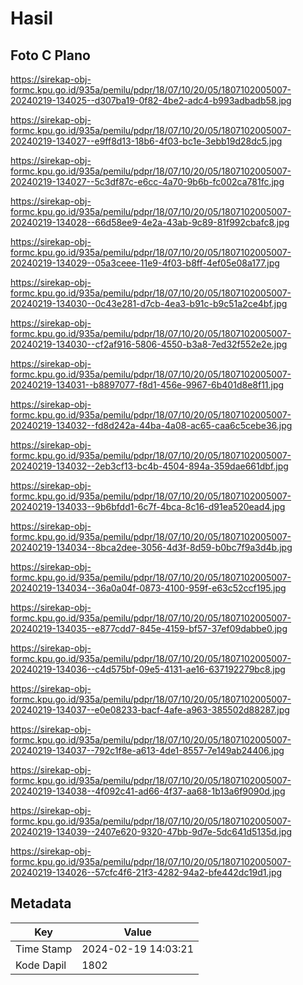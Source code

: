 # Hasil

## Foto C Plano

https://sirekap-obj-formc.kpu.go.id/935a/pemilu/pdpr/18/07/10/20/05/1807102005007-20240219-134025--d307ba19-0f82-4be2-adc4-b993adbadb58.jpg

https://sirekap-obj-formc.kpu.go.id/935a/pemilu/pdpr/18/07/10/20/05/1807102005007-20240219-134027--e9ff8d13-18b6-4f03-bc1e-3ebb19d28dc5.jpg

https://sirekap-obj-formc.kpu.go.id/935a/pemilu/pdpr/18/07/10/20/05/1807102005007-20240219-134027--5c3df87c-e6cc-4a70-9b6b-fc002ca781fc.jpg

https://sirekap-obj-formc.kpu.go.id/935a/pemilu/pdpr/18/07/10/20/05/1807102005007-20240219-134028--66d58ee9-4e2a-43ab-9c89-81f992cbafc8.jpg

https://sirekap-obj-formc.kpu.go.id/935a/pemilu/pdpr/18/07/10/20/05/1807102005007-20240219-134029--05a3ceee-11e9-4f03-b8ff-4ef05e08a177.jpg

https://sirekap-obj-formc.kpu.go.id/935a/pemilu/pdpr/18/07/10/20/05/1807102005007-20240219-134030--0c43e281-d7cb-4ea3-b91c-b9c51a2ce4bf.jpg

https://sirekap-obj-formc.kpu.go.id/935a/pemilu/pdpr/18/07/10/20/05/1807102005007-20240219-134030--cf2af916-5806-4550-b3a8-7ed32f552e2e.jpg

https://sirekap-obj-formc.kpu.go.id/935a/pemilu/pdpr/18/07/10/20/05/1807102005007-20240219-134031--b8897077-f8d1-456e-9967-6b401d8e8f11.jpg

https://sirekap-obj-formc.kpu.go.id/935a/pemilu/pdpr/18/07/10/20/05/1807102005007-20240219-134032--fd8d242a-44ba-4a08-ac65-caa6c5cebe36.jpg

https://sirekap-obj-formc.kpu.go.id/935a/pemilu/pdpr/18/07/10/20/05/1807102005007-20240219-134032--2eb3cf13-bc4b-4504-894a-359dae661dbf.jpg

https://sirekap-obj-formc.kpu.go.id/935a/pemilu/pdpr/18/07/10/20/05/1807102005007-20240219-134033--9b6bfdd1-6c7f-4bca-8c16-d91ea520ead4.jpg

https://sirekap-obj-formc.kpu.go.id/935a/pemilu/pdpr/18/07/10/20/05/1807102005007-20240219-134034--8bca2dee-3056-4d3f-8d59-b0bc7f9a3d4b.jpg

https://sirekap-obj-formc.kpu.go.id/935a/pemilu/pdpr/18/07/10/20/05/1807102005007-20240219-134034--36a0a04f-0873-4100-959f-e63c52ccf195.jpg

https://sirekap-obj-formc.kpu.go.id/935a/pemilu/pdpr/18/07/10/20/05/1807102005007-20240219-134035--e877cdd7-845e-4159-bf57-37ef09dabbe0.jpg

https://sirekap-obj-formc.kpu.go.id/935a/pemilu/pdpr/18/07/10/20/05/1807102005007-20240219-134036--c4d575bf-09e5-4131-ae16-637192279bc8.jpg

https://sirekap-obj-formc.kpu.go.id/935a/pemilu/pdpr/18/07/10/20/05/1807102005007-20240219-134037--e0e08233-bacf-4afe-a963-385502d88287.jpg

https://sirekap-obj-formc.kpu.go.id/935a/pemilu/pdpr/18/07/10/20/05/1807102005007-20240219-134037--792c1f8e-a613-4de1-8557-7e149ab24406.jpg

https://sirekap-obj-formc.kpu.go.id/935a/pemilu/pdpr/18/07/10/20/05/1807102005007-20240219-134038--4f092c41-ad66-4f37-aa68-1b13a6f9090d.jpg

https://sirekap-obj-formc.kpu.go.id/935a/pemilu/pdpr/18/07/10/20/05/1807102005007-20240219-134039--2407e620-9320-47bb-9d7e-5dc641d5135d.jpg

https://sirekap-obj-formc.kpu.go.id/935a/pemilu/pdpr/18/07/10/20/05/1807102005007-20240219-134026--57cfc4f6-21f3-4282-94a2-bfe442dc19d1.jpg


## Metadata

| Key        | Value               |
| ---------- | ------------------- |
| Time Stamp | 2024-02-19 14:03:21 |
| Kode Dapil | 1802                |



